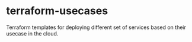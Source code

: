 # terraform-usecases
Terraform templates for deploying different set of services based on their usecase in the cloud.
